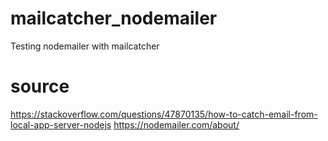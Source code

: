 # mailcatcher_nodemailer
Testing nodemailer with mailcatcher

# source
https://stackoverflow.com/questions/47870135/how-to-catch-email-from-local-app-server-nodejs
https://nodemailer.com/about/
